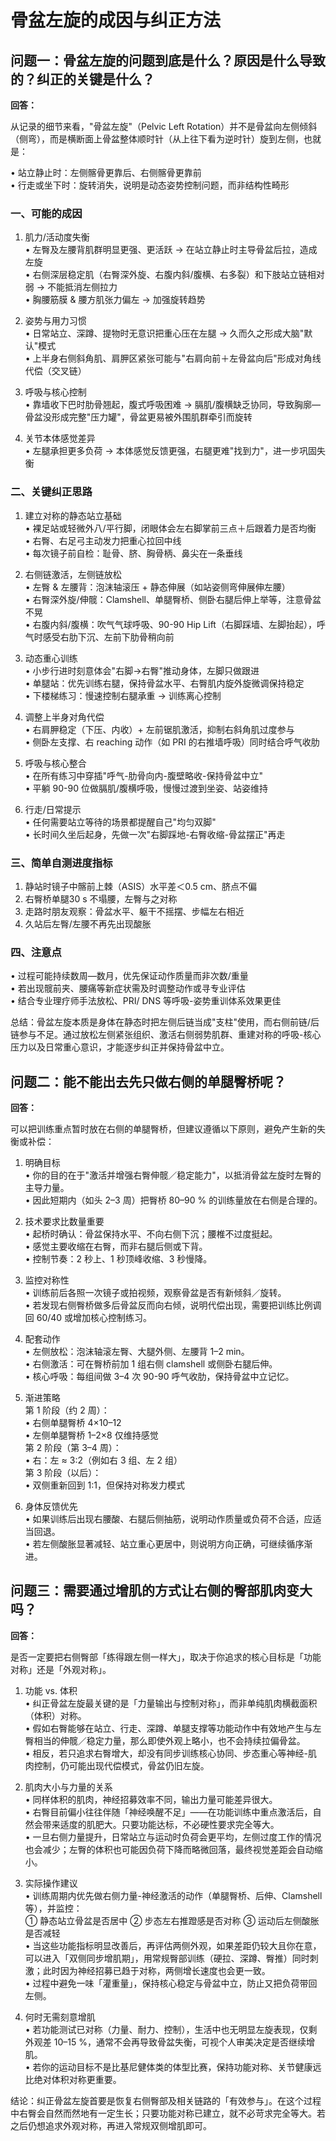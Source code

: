 # 骨盆左旋的成因与纠正方法

## 问题一：骨盆左旋的问题到底是什么？原因是什么导致的？纠正的关键是什么？

**回答：**

从记录的细节来看，"骨盆左旋"（Pelvic Left Rotation）并不是骨盆向左侧倾斜（侧弯），而是横断面上骨盆整体顺时针（从上往下看为逆时针）旋到左侧，也就是：

• 站立静止时：左侧髂骨更靠后、右侧髂骨更靠前  
• 行走或坐下时：旋转消失，说明是动态姿势控制问题，而非结构性畸形  

### 一、可能的成因  
1. 肌力/活动度失衡  
   • 左臀及左腰背肌群明显更强、更活跃 → 在站立静止时主导骨盆后拉，造成左旋  
   • 右侧深层稳定肌（右臀深外旋、右腹内斜/腹横、右多裂）和下肢站立链相对弱 → 不能抵消左侧拉力  
   • 胸腰筋膜 & 腰方肌张力偏左 → 加强旋转趋势

2. 姿势与用力习惯  
   • 日常站立、深蹲、提物时无意识把重心压在左腿 → 久而久之形成大脑"默认"模式  
   • 上半身右侧斜角肌、肩胛区紧张可能与"右肩向前＋左骨盆向后"形成对角线代偿（交叉链）

3. 呼吸与核心控制  
   • 靠墙收下巴时肋骨翘起，腹式呼吸困难 → 膈肌/腹横缺乏协同，导致胸廓—骨盆没形成完整"压力罐"，骨盆更易被外围肌群牵引而旋转

4. 关节本体感觉差异  
   • 左腿承担更多负荷 → 本体感觉反馈更强，右腿更难"找到力"，进一步巩固失衡

### 二、关键纠正思路  
1. 建立对称的静态站立基础  
   • 裸足站或轻微外八/平行脚，闭眼体会左右脚掌前三点＋后跟着力是否均衡  
   • 右臀、右足弓主动发力把重心拉回中线  
   • 每次镜子前自检：耻骨、脐、胸骨柄、鼻尖在一条垂线

2. 右侧链激活，左侧链放松  
   • 左臀 & 左腰背：泡沫轴滚压 + 静态伸展（如站姿侧弯伸展伸左腰）  
   • 右臀深外旋/伸髋：Clamshell、单腿臀桥、侧卧右腿后伸上举等，注意骨盆不晃  
   • 右腹内斜/腹横：吹气气球呼吸、90-90 Hip Lift（右脚踩墙、左脚抬起），呼气时感受右肋下沉、左前下肋骨稍向前

3. 动态重心训练  
   • 小步行进时刻意体会"右脚→右臀"推动身体，左脚只做跟进  
   • 单腿站：优先训练右腿，保持骨盆水平、右臀肌内旋外旋微调保持稳定  
   • 下楼梯练习：慢速控制右腿承重 → 训练离心控制

4. 调整上半身对角代偿  
   • 右肩胛稳定（下压、内收）+ 左前锯肌激活，抑制右斜角肌过度参与  
   • 侧卧左支撑、右 reaching 动作（如 PRI 的右推墙呼吸）同时结合呼气收肋

5. 呼吸与核心整合  
   • 在所有练习中穿插"呼气-肋骨向内-腹壁略收-保持骨盆中立"  
   • 平躺 90-90 位做膈肌/腹横呼吸，慢慢过渡到坐姿、站姿维持

6. 行走/日常提示  
   • 任何需要站立等待的场景都提醒自己"均匀双脚"  
   • 长时间久坐后起身，先做一次"右脚踩地-右臀收缩-骨盆摆正"再走

### 三、简单自测进度指标  
1. 静站时镜子中髂前上棘（ASIS）水平差＜0.5 cm、脐点不偏  
2. 右臀桥单腿30 s 不塌腰，左臀与之对称  
3. 走路时朋友观察：骨盆水平、躯干不摇摆、步幅左右相近  
4. 久站后左臀/左腰不再先出现酸胀

### 四、注意点  
• 过程可能持续数周—数月，优先保证动作质量而非次数/重量  
• 若出现髋前夹、腰痛等新症状需及时调整动作或寻专业评估  
• 结合专业理疗师手法放松、PRI/ DNS 等呼吸-姿势重训体系效果更佳

总结：骨盆左旋本质是身体在静态时把左侧后链当成"支柱"使用，而右侧前链/后链参与不足。通过放松左侧紧张组织、激活右侧弱势肌群、重建对称的呼吸-核心压力以及日常重心意识，才能逐步纠正并保持骨盆中立。

## 问题二：能不能出去先只做右侧的单腿臀桥呢？

**回答：**

可以把训练重点暂时放在右侧的单腿臀桥，但建议遵循以下原则，避免产生新的失衡或补偿：

1. 明确目标  
   • 你的目的在于"激活并增强右臀伸髋／稳定能力"，以抵消骨盆左旋时左臀的主导力量。  
   • 因此短期内（如头 2–3 周）把臀桥 80–90 % 的训练量放在右侧是合理的。

2. 技术要求比数量重要  
   • 起桥时确认：骨盆保持水平、不向右侧下沉；腰椎不过度挺起。  
   • 感觉主要收缩在右臀，而非右腿后侧或下背。  
   • 控制节奏：2 秒上、1 秒顶峰收缩、3 秒慢降。

3. 监控对称性  
   • 训练前后各照一次镜子或拍视频，观察骨盆是否有新倾斜／旋转。  
   • 若发现右侧臀桥做多后骨盆反而向右倾，说明代偿出现，需要把训练比例调回 60/40 或增加核心控制练习。

4. 配套动作  
   • 左侧放松：泡沫轴滚左臀、大腿外侧、左腰背 1–2 min。  
   • 右侧激活：可在臀桥前加 1 组右侧 clamshell 或侧卧右腿后伸。  
   • 核心呼吸：每组间做 3–4 次 90-90 呼气收肋，保持骨盆中立记忆。

5. 渐进策略  
   第 1 阶段（约 2 周）：  
   • 右侧单腿臀桥 4×10–12  
   • 左侧单腿臀桥 1–2×8 仅维持感觉  
   第 2 阶段（第 3–4 周）：  
   • 右：左 ≈ 3:2（例如右 3 组、左 2 组）  
   第 3 阶段（以后）：  
   • 双侧重新回到 1:1，但保持对称发力模式

6. 身体反馈优先  
   • 如果训练后出现右腰酸、右腿后侧抽筋，说明动作质量或负荷不合适，应适当回退。  
   • 若左侧酸胀显著减轻、站立重心更居中，则说明方向正确，可继续循序渐进。

## 问题三：需要通过增肌的方式让右侧的臀部肌肉变大吗？

**回答：**

是否一定要把右侧臀部「练得跟左侧一样大」，取决于你追求的核心目标是「功能对称」还是「外观对称」。

1. 功能 vs. 体积  
   • 纠正骨盆左旋最关键的是「力量输出与控制对称」，而非单纯肌肉横截面积（体积）对称。  
   • 假如右臀能够在站立、行走、深蹲、单腿支撑等功能动作中有效地产生与左臀相当的伸髋／稳定力量，那么即使外观上略小，也不会持续拉偏骨盆。  
   • 相反，若只追求右臀增大，却没有同步训练核心协同、步态重心等神经-肌肉控制，仍可能出现代偿模式，骨盆仍旧左旋。

2. 肌肉大小与力量的关系  
   • 同样体积的肌肉，神经招募效率不同，输出力量可能差异很大。  
   • 右臀目前偏小往往伴随「神经唤醒不足」——在功能训练中重点激活后，自然会带来适度的肌肥大。只要功能达标，不必硬性要求完全等大。  
   • 一旦右侧力量提升，日常站立与运动时负荷会更平均，左侧过度工作的情况也会减少；左臀的体积也可能因负荷下降而略微回落，最终视觉差距会自动缩小。

3. 实际操作建议  
   • 训练周期内优先做右侧力量-神经激活的动作（单腿臀桥、后伸、Clamshell 等），并监控：  
     ① 静态站立骨盆是否居中 ② 步态左右推蹬感是否对称 ③ 运动后左侧酸胀是否减轻  
   • 当这些功能指标明显改善后，再评估两侧外观，如果差距仍较大且你在意，可以进入「双侧同步增肌期」，用常规臀部训练（硬拉、深蹲、臀推）同时刺激；此时因为神经招募已趋于对称，两侧增长速度也会更一致。  
   • 过程中避免一味「灌重量」，保持核心稳定与骨盆中立，防止又把负荷带回左侧。

4. 何时无需刻意增肌  
   • 若功能测试已对称（力量、耐力、控制），生活中也无明显左旋表现，仅剩外观差 10–15 %，通常不会再导致骨盆失衡，可视个人审美决定是否继续增肌。  
   • 若你的运动目标不是比基尼健体类的体型比赛，保持功能对称、关节健康远比绝对体积对称更重要。

结论：纠正骨盆左旋首要是恢复右侧臀部及相关链路的「有效参与」。在这个过程中右臀会自然而然地有一定生长；只要功能对称已建立，就不必苛求完全等大。若之后仍想追求外观对称，再进入常规双侧增肌即可。 